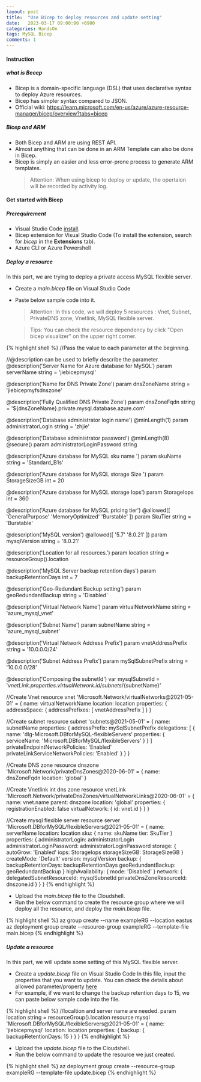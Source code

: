 ```yaml
---
layout: post
title:  "Use Bicep to deploy resources and update setting"
date:   2023-03-17 09:00:00 +0900
categories: HandsOn
tags: MySQL Bicep
comments: 1
---
```


#### Instruction
##### what is Becep
* Bicep is a domain-specific language (DSL) that uses declarative syntax to deploy Azure resources.
* Bicep has simpler syntax compared to JSON.
* Official wiki: https://learn.microsoft.com/en-us/azure/azure-resource-manager/bicep/overview?tabs=bicep

##### Bicep and ARM
* Both Bicep and ARM are using REST API.
* Almost anything that can be done in an ARM Template can also be done in Bicep. 
* Bicep is simply an easier and less error-prone process to generate ARM templates.
  > Attention: When using bicep to deploy or update, the opertaion will be recorded by activity log.

#### Get started with Bicep
##### Prerequirement
* Visual Studio Code [install]([https://code.visualstudio.com/]).
* Bicep extension for Visual Studio Code (To install the extension, search for <em>bicep</em> in the <strong>Extensions</strong> tab).
* Azure CLI or Azure Powershell

##### Deploy a resource
In this part, we are trying to deploy a private access MySQL flexible server.

* Create a <em>main.bicep</em> file on Visual Studio Code 
* Paste below sample code into it.
  
  >Attention: In this code, we will deploy 5 resources : Vnet, Subnet, PrivateDNS zone, Vnetlink, MySQL flexible server. 

  >Tips: You can check the resource dependency by click "Open bicep visualizer" on the upper right corner.


{% highlight shell %}
//Pass the value to each parameter at the beginning. 

//@description can be used to briefly describe the parameter.
@description('Server Name for Azure database for MySQL')
param serverName string = 'jiebicepmysql'

@description('Name for DNS Private Zone')
param dnsZoneName string = 'jiebicepmyfsdnszone'

@description('Fully Qualified DNS Private Zone')
param dnsZoneFqdn string = '${dnsZoneName}.private.mysql.database.azure.com'

@description('Database administrator login name')
@minLength(1)
param administratorLogin string = 'zhjie'

@description('Database administrator password')
@minLength(8)
@secure()
param administratorLoginPassword string 

@description('Azure database for MySQL sku name ')
param skuName string = 'Standard_B1s'

@description('Azure database for MySQL storage Size ')
param StorageSizeGB int = 20

@description('Azure database for MySQL storage Iops')
param StorageIops int = 360

@description('Azure database for MySQL pricing tier')
@allowed([
'GeneralPurpose'
'MemoryOptimized'
'Burstable'
])
param SkuTier string = 'Burstable'

@description('MySQL version')
@allowed([
'5.7'
'8.0.21'
])
param mysqlVersion string = '8.0.21'

@description('Location for all resources.')
param location string = resourceGroup().location

@description('MySQL Server backup retention days')
param backupRetentionDays int = 7

@description('Geo-Redundant Backup setting')
param geoRedundantBackup string = 'Disabled'

@description('Virtual Network Name')
param virtualNetworkName string = 'azure_mysql_vnet'

@description('Subnet Name')
param subnetName string = 'azure_mysql_subnet'

@description('Virtual Network Address Prefix')
param vnetAddressPrefix string = '10.0.0.0/24'

@description('Subnet Address Prefix')
param mySqlSubnetPrefix string = '10.0.0.0/28'

@description('Composing the subnetId')
var mysqlSubnetId =  '${vnetLink.properties.virtualNetwork.id}/subnets/${subnetName}'

//Create Vnet
resource vnet 'Microsoft.Network/virtualNetworks@2021-05-01' = {
name: virtualNetworkName
location: location
properties: {
    addressSpace: {
    addressPrefixes: [
        vnetAddressPrefix
    ]
    }
}

//Create subnet
resource subnet 'subnets@2021-05-01' = {
    name: subnetName
    properties: {
    addressPrefix: mySqlSubnetPrefix
    delegations: [
        {
        name: 'dlg-Microsoft.DBforMySQL-flexibleServers'
        properties: {
            serviceName: 'Microsoft.DBforMySQL/flexibleServers'
        }
        }
    ]
    privateEndpointNetworkPolicies: 'Enabled'
    privateLinkServiceNetworkPolicies: 'Enabled'
    }
}
}

//Create DNS zone
resource dnszone 'Microsoft.Network/privateDnsZones@2020-06-01' = {
name: dnsZoneFqdn
location: 'global'
}

//Create Vnetlink int dns zone
resource vnetLink 'Microsoft.Network/privateDnsZones/virtualNetworkLinks@2020-06-01' = {
name: vnet.name
parent: dnszone
location: 'global'
properties: {
    registrationEnabled: false
    virtualNetwork: {
    id: vnet.id
    }
}
}

//Create mysql flexible server
resource server 'Microsoft.DBforMySQL/flexibleServers@2021-05-01' = {
name: serverName
location: location
sku: {
    name: skuName
    tier: SkuTier
}
properties: {
    administratorLogin: administratorLogin
    administratorLoginPassword: administratorLoginPassword
    storage: {
    autoGrow: 'Enabled'
    iops: StorageIops
    storageSizeGB: StorageSizeGB
    }
    createMode: 'Default'
    version: mysqlVersion
    backup: {
    backupRetentionDays: backupRetentionDays
    geoRedundantBackup: geoRedundantBackup
    }
    highAvailability: {
    mode: 'Disabled'
    }
    network: {
    delegatedSubnetResourceId: mysqlSubnetId
    privateDnsZoneResourceId: dnszone.id
    }
}
}
{% endhighlight %}

* Upload the <em>main.bicep</em> file to the Cloudshell.
* Run the below command to create the resource group where we will deploy all the resource, and deploy the <em>main.bicep</em> file.

{% highlight shell %}
az group create --name exampleRG --location eastus
az deployment group create --resource-group exampleRG --template-file main.bicep
{% endhighlight %}


##### Update a resource
In this part, we will update some setting of this MySQL flexible server.

* Create a <em>update.bicep</em> file on Visual Studio Code 
  In this file, input the properties that you want to update. You can check the details about allowed parameter/property [here]([https://learn.microsoft.com/en-us/azure/templates/microsoft.dbformysql/flexibleservers?pivots=deployment-language-bicep])
* For example, if we want to change the backup retention days to 15, we can paste below sample code into the file.

{% highlight shell %}
//localtion and server name are needed.
param location string = resourceGroup().location
resource mysql 'Microsoft.DBforMySQL/flexibleServers@2021-05-01' = {
name: 'jiebicepmysql'
location: location
properties: {
    backup: {
    backupRetentionDays: 15
    }
}
}
{% endhighlight %}

* Upload the <em>update.bicep</em> file to the Cloudshell.
* Run the below command to update the resource we just created.

{% highlight shell %}
az deployment group create --resource-group exampleRG --template-file update.bicep
{% endhighlight %}

